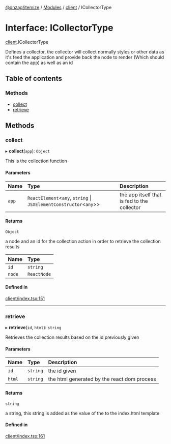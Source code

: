 [@onzag/itemize](../README.md) / [Modules](../modules.md) / [client](../modules/client.md) / ICollectorType

# Interface: ICollectorType

[client](../modules/client.md).ICollectorType

Defines a collector, the collector will collect normally styles or other
data as it's feed the application and provide back the node to render (Which should contain the app)
as well as an id

## Table of contents

### Methods

- [collect](client.ICollectorType.md#collect)
- [retrieve](client.ICollectorType.md#retrieve)

## Methods

### collect

▸ **collect**(`app`): `Object`

This is the collection function

#### Parameters

| Name | Type | Description |
| :------ | :------ | :------ |
| `app` | `ReactElement`<`any`, `string` \| `JSXElementConstructor`<`any`\>\> | the app itself that is fed to the collector |

#### Returns

`Object`

a node and an id for the collection action in order to retrieve
the collection results

| Name | Type |
| :------ | :------ |
| `id` | `string` |
| `node` | `ReactNode` |

#### Defined in

[client/index.tsx:151](https://github.com/onzag/itemize/blob/5c2808d3/client/index.tsx#L151)

___

### retrieve

▸ **retrieve**(`id`, `html`): `string`

Retrieves the collection results based on the id previously given

#### Parameters

| Name | Type | Description |
| :------ | :------ | :------ |
| `id` | `string` | the id given |
| `html` | `string` | the html generated by the react dom process |

#### Returns

`string`

a string, this string is added as the value of the <SSRHEAD> to the index.html template

#### Defined in

[client/index.tsx:161](https://github.com/onzag/itemize/blob/5c2808d3/client/index.tsx#L161)
